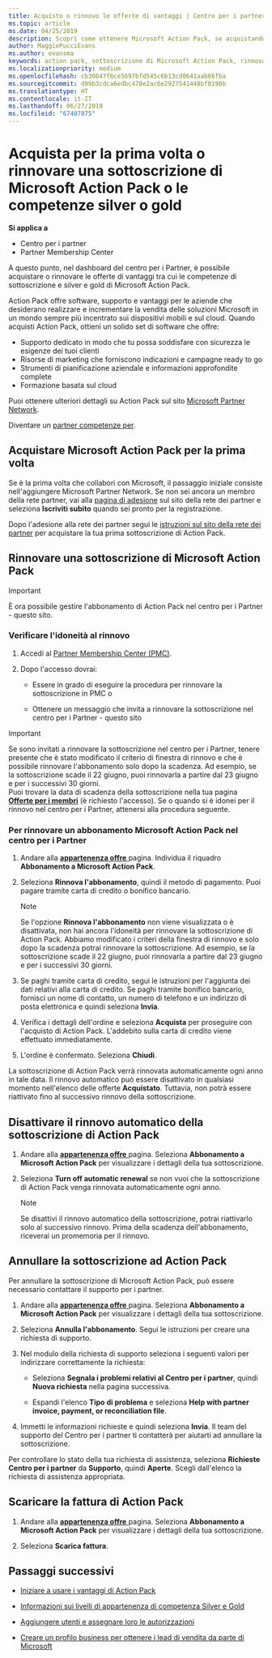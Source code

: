```yaml
---
title: Acquisto o rinnovo le offerte di vantaggi | Centro per i partner
ms.topic: article
ms.date: 04/25/2019
description: Scopri come ottenere Microsoft Action Pack, se acquistando per la prima volta o rinnovando.
author: MaggiePucciEvans
ms.author: evansma
keywords: action pack, sottoscrizione di Microsoft Action Pack, rinnovare la sottoscrizione di Microsoft Action Pack, rinnovare action pack, ottenere action pack
ms.localizationpriority: medium
ms.openlocfilehash: cb30847f6ce5697bfd545c6b13cd0641aab66fba
ms.sourcegitcommit: d99b3cdca6edbc478e2ac6e2927541448bf8190b
ms.translationtype: HT
ms.contentlocale: it-IT
ms.lasthandoff: 06/27/2019
ms.locfileid: "67407875"
---
```

# <a name="buy-for-the-first-time-or-renew-a-microsoft-action-pack-subscription-or-the-silver-or-gold-competencies"></a>Acquista per la prima volta o rinnovare una sottoscrizione di Microsoft Action Pack o le competenze silver o gold

**Si applica a**

-  Centro per i partner
-  Partner Membership Center

A questo punto, nel dashboard del centro per i Partner, è possibile acquistare o rinnovare le offerte di vantaggi tra cui le competenze di sottoscrizione e silver e gold di Microsoft Action Pack. 

Action Pack offre software, supporto e vantaggi per le aziende che desiderano realizzare e incrementare la vendita delle soluzioni Microsoft in un mondo sempre più incentrato sui dispositivi mobili e sul cloud. Quando acquisti Action Pack, ottieni un solido set di software che offre: 

- Supporto dedicato in modo che tu possa soddisfare con sicurezza le esigenze dei tuoi clienti 
- Risorse di marketing che forniscono indicazioni e campagne ready to go 
- Strumenti di pianificazione aziendale e informazioni approfondite complete 
- Formazione basata sul cloud 

Puoi ottenere ulteriori dettagli su Action Pack sul sito [Microsoft Partner Network](https://partner.microsoft.com/membership/internal-use-software#simple-tab-content-3).

Diventare un [partner competenze per](https://partner.microsoft.com/membership/competencies). 

## <a name="buy-microsoft-action-pack-for-the-first-time"></a>Acquistare Microsoft Action Pack per la prima volta

Se è la prima volta che collabori con Microsoft, il passaggio iniziale consiste nell'aggiungere Microsoft Partner Network. Se non sei ancora un membro della rete partner, vai alla [pagina di adesione](https://partner.microsoft.com/membership) sul sito della rete dei partner e seleziona **Iscriviti subito** quando sei pronto per la registrazione. 

Dopo l'adesione alla rete dei partner segui le [istruzioni sul sito della rete dei partner](https://partner.microsoft.com/membership/action-pack) per acquistare la tua prima sottoscrizione di Action Pack. 

## <a name="renew-a-microsoft-action-pack-subscription"></a>Rinnovare una sottoscrizione di Microsoft Action Pack

>[!IMPORTANT]
>È ora possibile gestire l'abbonamento di Action Pack nel centro per i Partner - questo sito. 

### <a name="check-your-renewal-eligibility"></a>Verificare l'idoneità al rinnovo

1. Accedi al [Partner Membership Center (PMC)](https://partner.microsoft.com/_login?authType=OpenIdConnect).

2. Dopo l'accesso dovrai:

    - Essere in grado di eseguire la procedura per rinnovare la sottoscrizione in PMC o

    - Ottenere un messaggio che invita a rinnovare la sottoscrizione nel centro per i Partner - questo sito

>[!IMPORTANT]
>Se sono invitati a rinnovare la sottoscrizione nel centro per i Partner, tenere presente che è stato modificato il criterio di finestra di rinnovo e che è possibile rinnovare l'abbonamento solo dopo la scadenza. Ad esempio, se la sottoscrizione scade il 22 giugno, puoi rinnovarla a partire dal 23 giugno e per i successivi 30 giorni.       
>Puoi trovare la data di scadenza della sottoscrizione nella tua pagina [**Offerte per i membri**](https://partnercenter.microsoft.com/pcv/partnership/offers) (è richiesto l'accesso). Se o quando si è idonei per il rinnovo nel centro per i Partner, attenersi alla procedura seguente.  



### <a name="to-renew-a-microsoft-action-pack-subscription-in-the-partner-center"></a>Per rinnovare un abbonamento Microsoft Action Pack nel centro per i Partner

1. Andare alla [ **appartenenza offre** ](https://partnercenter.microsoft.com/pcv/partnership/offers) pagina. Individua il riquadro **Abbonamento a Microsoft Action Pack**.  

2. Seleziona **Rinnova l'abbonamento**, quindi il metodo di pagamento. Puoi pagare tramite carta di credito o bonifico bancario.

    >[!NOTE]
    >Se l'opzione **Rinnova l'abbonamento** non viene visualizzata o è disattivata, non hai ancora l'idoneità per rinnovare la sottoscrizione di Action Pack. Abbiamo modificato i criteri della finestra di rinnovo e solo dopo la scadenza potrai rinnovare la sottoscrizione. Ad esempio, se la sottoscrizione scade il 22 giugno, puoi rinnovarla a partire dal 23 giugno e per i successivi 30 giorni.  

3. Se paghi tramite carta di credito, segui le istruzioni per l'aggiunta dei dati relativi alla carta di credito. Se paghi tramite bonifico bancario, fornisci un nome di contatto, un numero di telefono e un indirizzo di posta elettronica e quindi seleziona **Invia**. 
     
4. Verifica i dettagli dell'ordine e seleziona **Acquista** per proseguire con l'acquisto di Action Pack. L'addebito sulla carta di credito viene effettuato immediatamente.

5. L'ordine è confermato. Seleziona **Chiudi**.

La sottoscrizione di Action Pack verrà rinnovata automaticamente ogni anno in tale data. Il rinnovo automatico può essere disattivato in qualsiasi momento nell'elenco delle offerte **Acquistato**. Tuttavia, non potrà essere riattivato fino al successivo rinnovo della sottoscrizione. 


## <a name="turn-off-automatic-action-pack-subscription-renewal"></a>Disattivare il rinnovo automatico della sottoscrizione di Action Pack

1. Andare alla [ **appartenenza offre** ](https://partnercenter.microsoft.com/pcv/partnership/offers) pagina.  Seleziona **Abbonamento a Microsoft Action Pack** per visualizzare i dettagli della tua sottoscrizione. 

2. Seleziona **Turn off automatic renewal** se non vuoi che la sottoscrizione di Action Pack venga rinnovata automaticamente ogni anno. 

    >[!NOTE]
    >Se disattivi il rinnovo automatico della sottoscrizione, potrai riattivarlo solo al successivo rinnovo. Prima della scadenza dell'abbonamento, riceverai un promemoria per il rinnovo.


## <a name="cancel-your-action-pack-subscription"></a>Annullare la sottoscrizione ad Action Pack

Per annullare la sottoscrizione di Microsoft Action Pack, può essere necessario contattare il supporto per i partner.

1. Andare alla [ **appartenenza offre** ](https://partnercenter.microsoft.com/pcv/partnership/offers) pagina. Seleziona **Abbonamento a Microsoft Action Pack** per visualizzare i dettagli della tua sottoscrizione. 

3. Seleziona **Annulla l'abbonamento**. Segui le istruzioni per creare una richiesta di supporto. 

4. Nel modulo della richiesta di supporto seleziona i seguenti valori per indirizzare correttamente la richiesta:

    -  Seleziona **Segnala i problemi relativi al Centro per i partner**, quindi **Nuova richiesta** nella pagina successiva.

    -  Espandi l'elenco **Tipo di problema** e seleziona **Help with partner invoice, payment, or reconciliation file**. 

5. Immetti le informazioni richieste e quindi seleziona **Invia**. Il team del supporto del Centro per i partner ti contatterà per aiutarti ad annullare la sottoscrizione.

Per controllare lo stato della tua richiesta di assistenza, seleziona **Richieste Centro per i partner** da **Supporto**, quindi **Aperte**. Scegli dall'elenco la richiesta di assistenza appropriata.  

## <a name="download-your-action-pack-invoice"></a>Scaricare la fattura di Action Pack

1. Andare alla [ **appartenenza offre** ](https://partnercenter.microsoft.com/pcv/partnership/offers) pagina. Seleziona **Abbonamento a Microsoft Action Pack** per visualizzare i dettagli della tua sottoscrizione. 

3. Seleziona **Scarica fattura**.
 
## <a name="next-steps"></a>Passaggi successivi

-   [Iniziare a usare i vantaggi di Action Pack](manage-your-partner-network-benefits.md)

-   [Informazioni sui livelli di appartenenza di competenza Silver e Gold](https://partner.microsoft.com/membership/internal-use-software#simple-tab-content-2)

-   [Aggiungere utenti e assegnare loro le autorizzazioni](create-user-accounts-and-set-permissions.md)

-   [Creare un profilo business per ottenere i lead di vendita da parte di Microsoft](create-a-marketing-profile.md)



